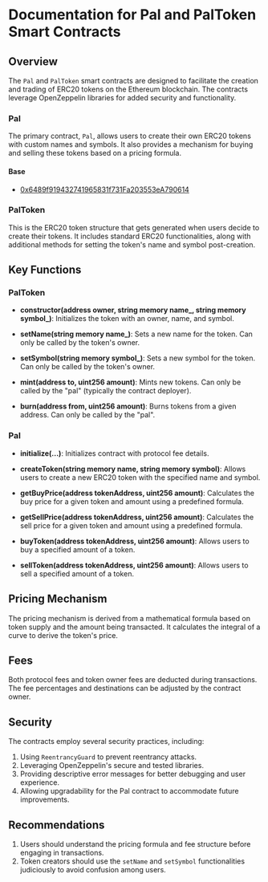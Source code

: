# Documentation for Pal and PalToken Smart Contracts

## Overview
The `Pal` and `PalToken` smart contracts are designed to facilitate the creation and trading of ERC20 tokens on the Ethereum blockchain. The contracts leverage OpenZeppelin libraries for added security and functionality.

### Pal
The primary contract, `Pal`, allows users to create their own ERC20 tokens with custom names and symbols. It also provides a mechanism for buying and selling these tokens based on a pricing formula.

#### Base
- [0x6489f919432741965831f731Fa203553eA790614](https://basescan.org/address/0x6489f919432741965831f731Fa203553eA790614)

### PalToken
This is the ERC20 token structure that gets generated when users decide to create their tokens. It includes standard ERC20 functionalities, along with additional methods for setting the token's name and symbol post-creation.

## Key Functions

### PalToken

- **constructor(address owner, string memory name_, string memory symbol_)**: Initializes the token with an owner, name, and symbol.
  
- **setName(string memory name_)**: Sets a new name for the token. Can only be called by the token's owner.

- **setSymbol(string memory symbol_)**: Sets a new symbol for the token. Can only be called by the token's owner.

- **mint(address to, uint256 amount)**: Mints new tokens. Can only be called by the "pal" (typically the contract deployer).

- **burn(address from, uint256 amount)**: Burns tokens from a given address. Can only be called by the "pal".

### Pal

- **initialize(...)**: Initializes contract with protocol fee details.

- **createToken(string memory name, string memory symbol)**: Allows users to create a new ERC20 token with the specified name and symbol.

- **getBuyPrice(address tokenAddress, uint256 amount)**: Calculates the buy price for a given token and amount using a predefined formula.

- **getSellPrice(address tokenAddress, uint256 amount)**: Calculates the sell price for a given token and amount using a predefined formula.

- **buyToken(address tokenAddress, uint256 amount)**: Allows users to buy a specified amount of a token.

- **sellToken(address tokenAddress, uint256 amount)**: Allows users to sell a specified amount of a token.

## Pricing Mechanism

The pricing mechanism is derived from a mathematical formula based on token supply and the amount being transacted. It calculates the integral of a curve to derive the token's price.

## Fees

Both protocol fees and token owner fees are deducted during transactions. The fee percentages and destinations can be adjusted by the contract owner.

## Security

The contracts employ several security practices, including:

1. Using `ReentrancyGuard` to prevent reentrancy attacks.
2. Leveraging OpenZeppelin's secure and tested libraries.
3. Providing descriptive error messages for better debugging and user experience.
4. Allowing upgradability for the Pal contract to accommodate future improvements.

## Recommendations

1. Users should understand the pricing formula and fee structure before engaging in transactions.
2. Token creators should use the `setName` and `setSymbol` functionalities judiciously to avoid confusion among users.
